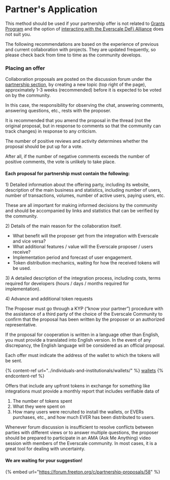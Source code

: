 # Partner's Application

This method should be used if your partnership offer is not related to [Grants Program](https://everscale.network/developers/grants) and the option of [interacting with the Everscale DeFi Alliance](https://everalliance.org/en/) does not suit you.

The following recommendations are based on the experience of previous and current collaboration with projects. They are updated frequently, so please check back from time to time as the community develops.

### Placing an offer

Collaboration proposals are posted on the discussion forum under the [partnership section](https://forum.freeton.org/c/partnership-proposals/58), by creating a new topic (top right of the page), approximately 1-3 weeks (recommended) before it is expected to be voted on by the community.

In this case, the responsibility for observing the chat, answering comments, answering questions, etc., rests with the proposer.

It is recommended that you amend the proposal in the thread (not the original proposal, but in response to comments so that the community can track changes) in response to any criticism.

The number of positive reviews and activity determines whether the proposal should be put up for a vote.

After all, if the number of negative comments exceeds the number of positive comments, the vote is unlikely to take place.

#### Each proposal for partnership must contain the following:

1\) Detailed information about the offering party, including its website, description of the main business and statistics, including number of users, number of transactions, volumes, number of active users, paying users, etc.&#x20;

These are all important for making informed decisions by the community and should be accompanied by links and statistics that can be verified by the community.

2\) Details of the main reason for the collaboration itself.

* What benefit will the proposer get from the integration with Everscale and vice versa?
* What additional features / value will the Everscale proposer / users receive?
* Implementation period and forecast of user engagement.
* Token distribution mechanics, waiting for how the received tokens will be used.

3\) A detailed description of the integration process, including costs, terms required for developers (hours / days / months required for implementation).

4\) Advance and additional token requests

The Proposer must go through a KYP (“know your partner”) procedure with the assistance of a third party of the choice of the Everscale Community to confirm that the proposal has been written by the proposer or an authorized representative.

If the proposal for cooperation is written in a language other than English, you must provide a translated into English version. In the event of any discrepancy, the English language will be considered as an official proposal.

Each offer must indicate the address of the wallet to which the tokens will be sent.

{% content-ref url="../individuals-and-institutionals/wallets/" %}
[wallets](../individuals-and-institutionals/wallets/)
{% endcontent-ref %}

Offers that include any upfront tokens in exchange for something like integrations must provide a monthly report that includes verifiable data of

1. The number of tokens spent
2. What they were spent on
3. How many users were recruited to install the wallets, or EVERs purchases, etc., and how much EVER has been distributed to users.

Whenever forum discussion is insufficient to resolve conflicts between parties with different views or to answer multiple questions, the proposer should be prepared to participate in an AMA (Ask Me Anything) video session with members of the Everscale community. In most cases, it is a great tool for dealing with uncertainty.

#### We are waiting for your suggestion!

{% embed url="https://forum.freeton.org/c/partnership-proposals/58" %}

















